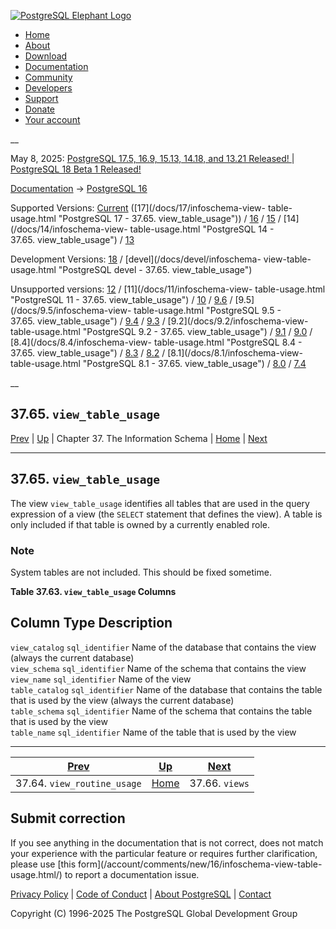 [ ![PostgreSQL Elephant Logo](/media/img/about/press/elephant.png) ](/)

  * [Home](/ "Home")
  * [About](/about/ "About")
  * [Download](/download/ "Download")
  * [Documentation](/docs/ "Documentation")
  * [Community](/community/ "Community")
  * [Developers](/developer/ "Developers")
  * [Support](/support/ "Support")
  * [Donate](/about/donate/ "Donate")
  * [Your account](/account/ "Your account")

__

May 8, 2025: [ PostgreSQL 17.5, 16.9, 15.13, 14.18, and 13.21 Released! ](/about/news/postgresql-175-169-1513-1418-and-1321-released-3072/) | [ PostgreSQL 18 Beta 1 Released! ](/about/news/postgresql-18-beta-1-released-3070/)

[Documentation](/docs/ "Documentation") -> [PostgreSQL
16](/docs/16/index.html)

Supported Versions: [Current](/docs/current/infoschema-view-table-usage.html
"PostgreSQL 17 - 37.65. view_table_usage") ([17](/docs/17/infoschema-view-
table-usage.html "PostgreSQL 17 - 37.65. view_table_usage")) /
[16](/docs/16/infoschema-view-table-usage.html "PostgreSQL 16 -
37.65. view_table_usage") / [15](/docs/15/infoschema-view-table-usage.html
"PostgreSQL 15 - 37.65. view_table_usage") / [14](/docs/14/infoschema-view-
table-usage.html "PostgreSQL 14 - 37.65. view_table_usage") /
[13](/docs/13/infoschema-view-table-usage.html "PostgreSQL 13 -
37.65. view_table_usage")

Development Versions: [18](/docs/18/infoschema-view-table-usage.html
"PostgreSQL 18 - 37.65. view_table_usage") / [devel](/docs/devel/infoschema-
view-table-usage.html "PostgreSQL devel - 37.65. view_table_usage")

Unsupported versions: [12](/docs/12/infoschema-view-table-usage.html
"PostgreSQL 12 - 37.65. view_table_usage") / [11](/docs/11/infoschema-view-
table-usage.html "PostgreSQL 11 - 37.65. view_table_usage") /
[10](/docs/10/infoschema-view-table-usage.html "PostgreSQL 10 -
37.65. view_table_usage") / [9.6](/docs/9.6/infoschema-view-table-usage.html
"PostgreSQL 9.6 - 37.65. view_table_usage") / [9.5](/docs/9.5/infoschema-view-
table-usage.html "PostgreSQL 9.5 - 37.65. view_table_usage") /
[9.4](/docs/9.4/infoschema-view-table-usage.html "PostgreSQL 9.4 -
37.65. view_table_usage") / [9.3](/docs/9.3/infoschema-view-table-usage.html
"PostgreSQL 9.3 - 37.65. view_table_usage") / [9.2](/docs/9.2/infoschema-view-
table-usage.html "PostgreSQL 9.2 - 37.65. view_table_usage") /
[9.1](/docs/9.1/infoschema-view-table-usage.html "PostgreSQL 9.1 -
37.65. view_table_usage") / [9.0](/docs/9.0/infoschema-view-table-usage.html
"PostgreSQL 9.0 - 37.65. view_table_usage") / [8.4](/docs/8.4/infoschema-view-
table-usage.html "PostgreSQL 8.4 - 37.65. view_table_usage") /
[8.3](/docs/8.3/infoschema-view-table-usage.html "PostgreSQL 8.3 -
37.65. view_table_usage") / [8.2](/docs/8.2/infoschema-view-table-usage.html
"PostgreSQL 8.2 - 37.65. view_table_usage") / [8.1](/docs/8.1/infoschema-view-
table-usage.html "PostgreSQL 8.1 - 37.65. view_table_usage") /
[8.0](/docs/8.0/infoschema-view-table-usage.html "PostgreSQL 8.0 -
37.65. view_table_usage") / [7.4](/docs/7.4/infoschema-view-table-usage.html
"PostgreSQL 7.4 - 37.65. view_table_usage")

__

37.65. `view_table_usage`  
---  
[Prev](infoschema-view-routine-usage.html "37.64. view_routine_usage")  | [Up](information-schema.html "Chapter 37. The Information Schema") | Chapter 37. The Information Schema | [Home](index.html "PostgreSQL 16.9 Documentation") |  [Next](infoschema-views.html "37.66. views")  
  
* * *

## 37.65. `view_table_usage` #

The view `view_table_usage` identifies all tables that are used in the query
expression of a view (the `SELECT` statement that defines the view). A table
is only included if that table is owned by a currently enabled role.

### Note

System tables are not included. This should be fixed sometime.

**Table  37.63. `view_table_usage` Columns**

Column Type Description  
---  
`view_catalog` `sql_identifier` Name of the database that contains the view
(always the current database)  
`view_schema` `sql_identifier` Name of the schema that contains the view  
`view_name` `sql_identifier` Name of the view  
`table_catalog` `sql_identifier` Name of the database that contains the table
that is used by the view (always the current database)  
`table_schema` `sql_identifier` Name of the schema that contains the table
that is used by the view  
`table_name` `sql_identifier` Name of the table that is used by the view  
  
  

* * *

[Prev](infoschema-view-routine-usage.html "37.64. view_routine_usage")  | [Up](information-schema.html "Chapter 37. The Information Schema") |  [Next](infoschema-views.html "37.66. views")  
---|---|---  
37.64. `view_routine_usage`  | [Home](index.html "PostgreSQL 16.9 Documentation") |  37.66. `views`  
  
## Submit correction

If you see anything in the documentation that is not correct, does not match
your experience with the particular feature or requires further clarification,
please use [this form](/account/comments/new/16/infoschema-view-table-
usage.html/) to report a documentation issue.

[Privacy Policy](/about/privacypolicy) | [Code of Conduct](/about/policies/coc/) | [About PostgreSQL](/about/) | [Contact](/about/contact/)  

Copyright (C) 1996-2025 The PostgreSQL Global Development Group

